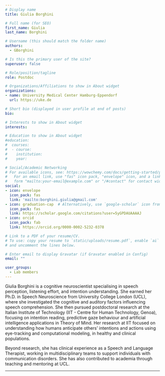 ```yaml
---
# Display name
title: Giulia Borghini

# Full name (for SEO)
first_name: Giulia
last_name: Borghini

# Username (this should match the folder name)
authors:
  - GBorghini

# Is this the primary user of the site?
superuser: false

# Role/position/tagline
role: Postdoc

# Organizations/Affiliations to show in About widget
organizations:
- name: University Medical Center Hamburg-Eppendorf
  url: https://uke.de

# Short bio (displayed in user profile at end of posts)
bio: 

# Interests to show in About widget
interests:

# Education to show in About widget
#education:
#  courses:
#  - course: 
#    institution: 
#    year: 

# Social/Academic Networking
# For available icons, see: https://wowchemy.com/docs/getting-started/page-builder/#icons
#   For an email link, use "fas" icon pack, "envelope" icon, and a link in the
#   form "mailto:your-email@example.com" or "/#contact" for contact widget.
social:
- icon: envelope
  icon_pack: fas
  link: 'mailto:borghini.giulia@gmail.com'
- icon: graduation-cap  # Alternatively, use `google-scholar` icon from `ai` icon pack
  icon_pack: fas
  link: https://scholar.google.com/citations?user=5yGPDAUAAAAJ
- icon: orcid
  icon_pack: fab
  link: https://orcid.org/0000-0002-5232-0378

# Link to a PDF of your resume/CV.
# To use: copy your resume to `static/uploads/resume.pdf`, enable `ai` icons in `params.toml`, 
# and uncomment the lines below.

# Enter email to display Gravatar (if Gravatar enabled in Config)
email: ""

user_groups:
  - Lab members
---
```

Giulia Borghini is a cognitive neuroscientist specialising in speech perception, listening effort, and intention understanding. She earned her Ph.D. in Speech Neuroscience from University College London (UCL), where she investigated the cognitive and auditory factors influencing speech comprehension. She then pursued postdoctoral research at the Italian Institute of Technology (IIT - Centre for Human Technology, Genoa), focusing on intention reading, predictive gaze behaviour and artificial intelligence applications in Theory of Mind. Her research at IIT focused on understanding how humans anticipate others’ intentions and actions using eye-tracking and computational modeling, in healthy and clinical populations. 

Beyond research, she has clinical experience as a Speech and Language Therapist, working in multidisciplinary teams to support individuals with communication disorders. She has also contributed to academia through teaching and mentoring at UCL.

---

